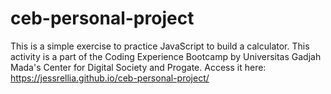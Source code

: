 # ceb-personal-project
This is a simple exercise to practice JavaScript to build a calculator. This activity is a part of the Coding Experience Bootcamp by Universitas Gadjah Mada's Center for Digital Society and Progate. 
Access it here: https://jessrellia.github.io/ceb-personal-project/
